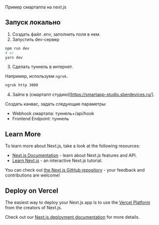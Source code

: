 Пример смартаппа на next.js

## Запуск локально

1. Создать файл .env, заполнить поля в нем.
2. Запустить dev-сервер

```bash
npm run dev
# or
yarn dev
```

3. Сделать туннель в интернет.

Например, используем `ngrok`.
```bash
ngrok http 3000
```

4. Зайти в (смартапп студию)[https://smartapp-studio.sberdevices.ru/].

Создать канвас, задать следующие параметры:
 - Webhook смартапа: туннель+/api/hook
 - Frontend Endpoint: туннель

## Learn More

To learn more about Next.js, take a look at the following resources:

- [Next.js Documentation](https://nextjs.org/docs) - learn about Next.js features and API.
- [Learn Next.js](https://nextjs.org/learn) - an interactive Next.js tutorial.

You can check out [the Next.js GitHub repository](https://github.com/vercel/next.js/) - your feedback and contributions are welcome!

## Deploy on Vercel

The easiest way to deploy your Next.js app is to use the [Vercel Platform](https://vercel.com/new?utm_medium=default-template&filter=next.js&utm_source=create-next-app&utm_campaign=create-next-app-readme) from the creators of Next.js.

Check out our [Next.js deployment documentation](https://nextjs.org/docs/deployment) for more details.
